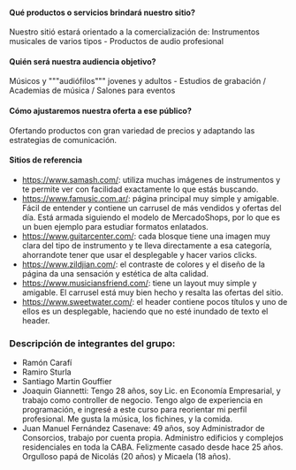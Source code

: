 #### Qué productos o servicios brindará nuestro sitio?
Nuestro sitió estará orientado a la comercialización de: Instrumentos musicales de varios tipos - Productos de audio profesional

#### Quién será nuestra audiencia objetivo?
Músicos y """audiófilos""" jovenes y adultos - Estudios de grabación / Academias de música / Salones para eventos

#### Cómo ajustaremos nuestra oferta a ese público?
Ofertando productos con gran variedad de precios y adaptando las estrategias de comunicación.

#### Sitios de referencia
- https://www.samash.com/: utiliza muchas imágenes de instrumentos y te permite ver con facilidad exactamente lo que estás buscando. 
- https://www.famusic.com.ar/: página principal muy simple y amigable. Fácil de entender y contiene un carrusel de más vendidos y ofertas del día. Está armada siguiendo el modelo de MercadoShops, por lo que es un buen ejemplo para estudiar formatos enlatados.  
- https://www.guitarcenter.com/: cada blosque tiene una imagen muy clara del tipo de instrumento y te lleva directamente a esa categoría, ahorrandote tener que usar el     desplegable y hacer varios clicks.
- https://www.zildjian.com/: el contraste de colores y el diseño de la página da una sensación y estética de alta calidad. 
- https://www.musiciansfriend.com/: tiene un layout muy simple y amigable. El carrusel está muy bien hecho y resalta las ofertas del sitio. 
- https://www.sweetwater.com/: el header contiene pocos títulos y uno de ellos es un desplegable, haciendo que no esté inundado de texto el header.


### Descripción de integrantes del grupo:

- Ramón Carafí
- Ramiro Sturla
- Santiago Martin Gouffier
- Joaquin Giannetti: Tengo 28 años, soy Lic. en Economía Empresarial, y trabajo como controller de negocio. Tengo algo de experiencia en programación, e ingresé a este curso para reorientar mi perfil profesional. Me gusta la música, los fichines, y la comida.  
- Juan Manuel Fernández Casenave: 49 años, soy Administrador de Consorcios, trabajo por cuenta propia. Administro edificios y complejos residenciales en toda la CABA. Felizmente casado desde hace 25 años. Orgulloso papá de Nicolás (20 años) y Micaela (18 años).